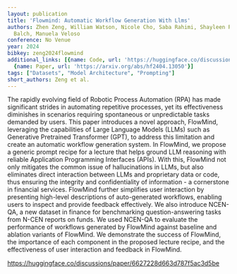 ```yaml
---
layout: publication
title: 'Flowmind: Automatic Workflow Generation With Llms'
authors: Zhen Zeng, William Watson, Nicole Cho, Saba Rahimi, Shayleen Reynolds, Tucker
  Balch, Manuela Veloso
conference: No Venue
year: 2024
bibkey: zeng2024flowmind
additional_links: [{name: Code, url: 'https://huggingface.co/discussions/paper/6627228d663d787f5ac3d5be'},
  {name: Paper, url: 'https://arxiv.org/abs/hf2404.13050'}]
tags: ["Datasets", "Model Architecture", "Prompting"]
short_authors: Zeng et al.
---
```

The rapidly evolving field of Robotic Process Automation (RPA) has made significant strides in automating repetitive processes, yet its effectiveness diminishes in scenarios requiring spontaneous or unpredictable tasks demanded by users. This paper introduces a novel approach, FlowMind, leveraging the capabilities of Large Language Models (LLMs) such as Generative Pretrained Transformer (GPT), to address this limitation and create an automatic workflow generation system. In FlowMind, we propose a generic prompt recipe for a lecture that helps ground LLM reasoning with reliable Application Programming Interfaces (APIs). With this, FlowMind not only mitigates the common issue of hallucinations in LLMs, but also eliminates direct interaction between LLMs and proprietary data or code, thus ensuring the integrity and confidentiality of information - a cornerstone in financial services. FlowMind further simplifies user interaction by presenting high-level descriptions of auto-generated workflows, enabling users to inspect and provide feedback effectively. We also introduce NCEN-QA, a new dataset in finance for benchmarking question-answering tasks from N-CEN reports on funds. We used NCEN-QA to evaluate the performance of workflows generated by FlowMind against baseline and ablation variants of FlowMind. We demonstrate the success of FlowMind, the importance of each component in the proposed lecture recipe, and the effectiveness of user interaction and feedback in FlowMind.

https://huggingface.co/discussions/paper/6627228d663d787f5ac3d5be